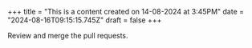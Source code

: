 +++
title = "This is a content created on 14-08-2024 at 3:45PM"
date = "2024-08-16T09:15:15.745Z"
draft = false
+++

  Review and merge the pull requests.
        